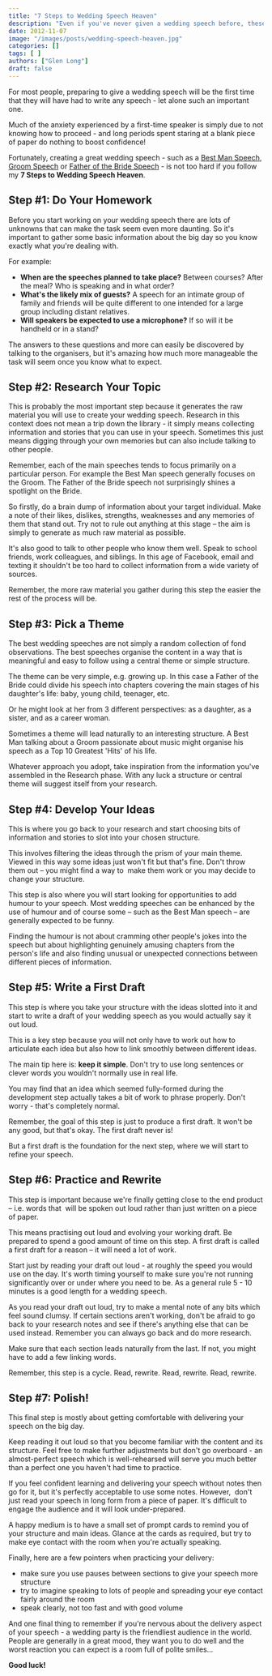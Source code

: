 ```yaml
---
title: "7 Steps to Wedding Speech Heaven"
description: "Even if you've never given a wedding speech before, these simple steps will take you from blank page to finished speech in record time."
date: 2012-11-07
image: "/images/posts/wedding-speech-heaven.jpg"
categories: []
tags: [ ]
authors: ["Glen Long"]
draft: false
---
```

For most people, preparing to give a wedding speech will be the first time that they will have had to write any speech - let alone such an important one.

Much of the anxiety experienced by a first-time speaker is simply due to not knowing how to proceed - and long periods spent staring at a blank piece of paper do nothing to boost confidence!

Fortunately, creating a great wedding speech - such as a [Best Man Speech](/best-man-speech/), [Groom Speech](/groom-speech/) or [Father of the Bride Speech](/father-of-the-bride-speech/) - is not too hard if you follow my **7 Steps to Wedding Speech Heaven**.

## Step #1: Do Your Homework

Before you start working on your wedding speech there are lots of unknowns that can make the task seem even more daunting. So it's important to gather some basic information about the big day so you know exactly what you're dealing with.

For example:

- **When are the speeches planned to take place?** Between courses? After the meal? Who is speaking and in what order?
- **What's the likely mix of guests?** A speech for an intimate group of family and friends will be quite different to one intended for a large group including distant relatives.
- **Will speakers be expected to use a microphone?** If so will it be handheld or in a stand?

The answers to these questions and more can easily be discovered by talking to the organisers, but it's amazing how much more manageable the task will seem once you know what to expect.

## Step #2: Research Your Topic

This is probably the most important step because it generates the raw material you will use to create your wedding speech. Research in this context does not mean a trip down the library - it simply means collecting information and stories that you can use in your speech. Sometimes this just means digging through your own memories but can also include talking to other people.

Remember, each of the main speeches tends to focus primarily on a particular person. For example the Best Man speech generally focuses on the Groom. The Father of the Bride speech not surprisingly shines a spotlight on the Bride.

So firstly, do a brain dump of information about your target individual. Make a note of their likes, dislikes, strengths, weaknesses and any memories of them that stand out. Try not to rule out anything at this stage – the aim is simply to generate as much raw material as possible.

It's also good to talk to other people who know them well. Speak to school friends, work colleagues, and siblings. In this age of Facebook, email and texting it shouldn't be too hard to collect information from a wide variety of sources.

Remember, the more raw material you gather during this step the easier the rest of the process will be.

## Step #3: Pick a Theme

The best wedding speeches are not simply a random collection of fond observations. The best speeches organise the content in a way that is meaningful and easy to follow using a central theme or simple structure.

The theme can be very simple, e.g. growing up. In this case a Father of the Bride could divide his speech into chapters covering the main stages of his daughter's life: baby, young child, teenager, etc.

Or he might look at her from 3 different perspectives: as a daughter, as a sister, and as a career woman.

Sometimes a theme will lead naturally to an interesting structure. A Best Man talking about a Groom passionate about music might organise his speech as a Top 10 Greatest 'Hits' of his life.

Whatever approach you adopt, take inspiration from the information you've assembled in the Research phase. With any luck a structure or central theme will suggest itself from your research.

## Step #4: Develop Your Ideas

This is where you go back to your research and start choosing bits of information and stories to slot into your chosen structure.

This involves filtering the ideas through the prism of your main theme. Viewed in this way some ideas just won't fit but that's fine. Don't throw them out – you might find a way to  make them work or you may decide to change your structure.

This step is also where you will start looking for opportunities to add humour to your speech. Most wedding speeches can be enhanced by the use of humour and of course some – such as the Best Man speech – are generally expected to be funny.

Finding the humour is not about cramming other people's jokes into the speech but about highlighting genuinely amusing chapters from the person's life and also finding unusual or unexpected connections between different pieces of information.

## Step #5: Write a First Draft

This step is where you take your structure with the ideas slotted into it and start to write a draft of your wedding speech as you would actually say it out loud.

This is a key step because you will not only have to work out how to articulate each idea but also how to link smoothly between different ideas.

The main tip here is: **keep it simple**. Don't try to use long sentences or clever words you wouldn't normally use in real life.

You may find that an idea which seemed fully-formed during the development step actually takes a bit of work to phrase properly. Don't worry - that's completely normal.

Remember, the goal of this step is just to produce a first draft. It won't be any good, but that's okay. The first draft never is!

But a first draft is the foundation for the next step, where we will start to refine your speech.

## Step #6: Practice and Rewrite

This step is important because we're finally getting close to the end product – i.e. words that  will be spoken out loud rather than just written on a piece of paper.

This means practising out loud and evolving your working draft. Be prepared to spend a good amount of time on this step. A first draft is called a first draft for a reason – it will need a lot of work.

Start just by reading your draft out loud - at roughly the speed you would use on the day. It's worth timing yourself to make sure you're not running significantly over or under where you need to be. As a general rule 5 - 10 minutes is a good length for a wedding speech.

As you read your draft out loud, try to make a mental note of any bits which feel sound clumsy. If certain sections aren't working, don't be afraid to go back to your research notes and see if there's anything else that can be used instead. Remember you can always go back and do more research.

Make sure that each section leads naturally from the last. If not, you might have to add a few linking words.

Remember, this step is a cycle. Read, rewrite. Read, rewrite. Read, rewrite.

## Step #7: Polish!

This final step is mostly about getting comfortable with delivering your speech on the big day.

Keep reading it out loud so that you become familiar with the content and its structure. Feel free to make further adjustments but don't go overboard - an almost-perfect speech which is well-rehearsed will serve you much better than a perfect one you haven't had time to practice.

If you feel confident learning and delivering your speech without notes then go for it, but it's perfectly acceptable to use some notes. However,  don't just read your speech in long form from a piece of paper. It's difficult to engage the audience and it will look under-prepared.

A happy medium is to have a small set of prompt cards to remind you of your structure and main ideas. Glance at the cards as required, but try to make eye contact with the room when you're actually speaking.

Finally, here are a few pointers when practicing your delivery:

- make sure you use pauses between sections to give your speech more structure
- try to imagine speaking to lots of people and spreading your eye contact fairly around the room
- speak clearly, not too fast and with good volume

And one final thing to remember if you're nervous about the delivery aspect of your speech - a wedding party is the friendliest audience in the world. People are generally in a great mood, they want you to do well and the worst reaction you can expect is a room full of polite smiles...

**Good luck!**